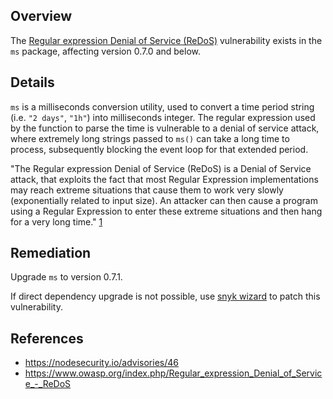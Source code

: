 ## Overview

The [Regular expression Denial of Service (ReDoS)](https://www.owasp.org/index.php/Regular_expression_Denial_of_Service_-_ReDoS) vulnerability exists in the `ms` package, affecting version 0.7.0 and below.

## Details

`ms` is a milliseconds conversion utility, used to convert a time period string (i.e. `"2 days"`, `"1h"`) into milliseconds integer.
The regular expression used by the function to parse the time is vulnerable to a denial of service attack, where extremely long strings passed to `ms()` can take a long time to process, subsequently blocking the event loop for that extended period.

"The Regular expression Denial of Service (ReDoS) is a Denial of Service attack, that exploits the fact that most Regular Expression implementations may reach extreme situations that cause them to work very slowly (exponentially related to input size). An attacker can then cause a program using a Regular Expression to enter these extreme situations and then hang for a very long time." [1](https://www.owasp.org/index.php/Regular_expression_Denial_of_Service_-_ReDoS)

## Remediation
Upgrade `ms` to version 0.7.1. 

If direct dependency upgrade is not possible, use [snyk wizard](https://snyk.io/docs/using-snyk#wizard) to patch this vulnerability.

## References
- https://nodesecurity.io/advisories/46
- https://www.owasp.org/index.php/Regular_expression_Denial_of_Service_-_ReDoS
